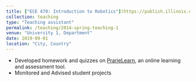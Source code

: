 ```yaml
---
title: ["ECE 470: Introduction to Robotics"](https://publish.illinois.edu/ece470-intro-robotics/)
collection: teaching
type: "Teaching assistant"
permalink: /teaching/2014-spring-teaching-1
venue: "University 1, Department"
date: 2019-09-01
location: "City, Country"
---
```


- Developed homework and quizzes on [PrarieLearn](https://prairielearn.engr.illinois.edu/pl/login), an online learning and assessment tool. 
- Monitored and Advised student projects

